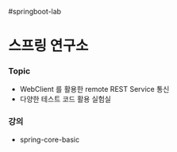 #springboot-lab

# 스프링 연구소

### Topic
* WebClient 를 활용한 remote REST Service 통신
* 다양한 테스트 코드 활용 실험실


### 강의
* spring-core-basic
